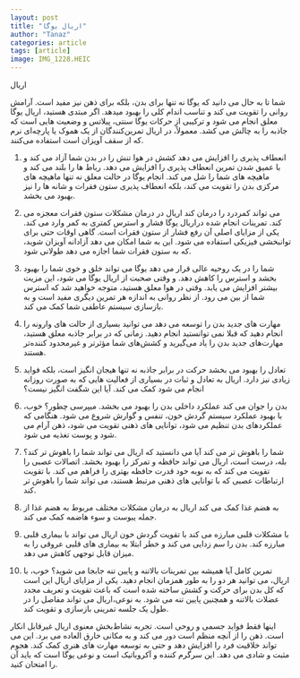 ```yaml
---
layout: post
title: "اریال یوگا"
author: "Tanaz"
categories: article
tags: [article]
image: IMG_1228.HEIC
---
```

اریال 

شما تا به حال می دانید که یوگا نه تنها برای بدن، بلکه برای ذهن نیز مفید است. آرامش روانی را تقویت می کند و تناسب اندام کلی را بهبود میدهد. اگر مبتدی هستید، 
اریال یوگا معلق  انجام می شود و ترکیبی از حرکات یوگا سنتی، پیلاتس و وضعیت هایی است که جاذبه را به چالش می کشد. معمولاً، در اریال تمرین‌کنندگان از یک هموک یا پارچه‌ای نرم که از سقف آویزان است استفاده می‌کنند. 

1) انعطاف پذیری را افزایش می دهد
کشش  در هوا تنش را در بدن شما آزاد می کند و با عمیق شدن تمرین انعطاف پذیری را افزایش می دهد. رباط ها را بلند می کند و ماهیچه های شما را شل می کند. انجام یوگا در حالت معلق نه تنها ماهیچه های مرکزی بدن را تقویت می کند، بلکه انعطاف پذیری ستون فقرات و شانه ها را نیز بهبود می بخشد.

2) می تواند کمردرد را درمان کند
اریال در درمان مشکلات ستون فقرات معجزه می کند. تمرینات انجام شده دراریال یوگا فشار و استرس کمتری به کمر وارد می کند. یکی از مزایای اصلی آن رفع فشار از ستون فقرات است. گاهی اوقات حتی برای توانبخشی فیزیکی استفاده می شود. این به شما امکان می دهد آزادانه آویزان شوید، که به ستون فقرات شما اجازه می دهد طولانی شود.

3) شما را در یک روحیه عالی قرار می دهد
یوگا می تواند خلق و خوی شما را بهبود بخشد و استرس را کاهش دهد. و وقتی صحبت از اریال یوگا می شود، این مزیت بیشتر افزایش می یابد. وقتی در هوا معلق هستید، متوجه خواهید شد که استرس شما از بین می رود. از نظر روانی به اندازه هر تمرین دیگری مفید است و به بازسازی سیستم عاطفی شما کمک می کند.

4) مهارت های جدید بدن را توسعه می دهد
 می توانید بسیاری از حالت های وارونه را انجام دهید که قبلا نمی توانستید انجام دهید. زمانی که در برابر جاذبه معلق هستید، مهارت‌های جدید بدن را یاد می‌گیرید و کشش‌های شما مؤثرتر و غیرمحدود کننده‌تر هستند.

5) تعادل را بهبود می بخشد
حرکت در برابر جاذبه نه تنها هیجان انگیز است، بلکه فواید زیادی نیز دارد. اریال  به تعادل و ثبات در بسیاری از فعالیت هایی که به صورت روزانه انجام می شود کمک می کند. آیا این شگفت انگیز نیست؟

6) بدن را جوان می کند
عملکرد داخلی بدن را بهبود می بخشد. میپرسی چطور؟ خوب، با بهبود عملکرد سیستم گردش خون، تنفس و گوارش شروع می شود. هنگامی که عملکردهای بدن تنظیم می شود، توانایی های ذهنی تقویت می شود، ذهن آرام می شود و پوست تغذیه می شود. 

7) شما را باهوش تر می کند
آیا می دانستید که اریال می تواند شما را باهوش تر کند؟ بله، درست است، اریال می تواند حافظه و تمرکز را بهبود بخشد. اتصالات عصبی را تقویت می کند که به نوبه خود قدرت حافظه بهتری را فراهم می کند. با تقویت ارتباطات عصبی که با توانایی های ذهنی مرتبط هستند، می تواند شما را باهوش تر کند.

8) به هضم غذا کمک می کند
اریال به درمان مشکلات مختلف مربوط به هضم غذا از جمله یبوست و سوء هاضمه کمک می کند.

9) با مشکلات قلبی مبارزه می کند
با تقویت گردش خون اریال می تواند با بیماری قلبی مبارزه کند. بدن را سم زدایی می کند و خطر ابتلا به بیماری های قلبی عروقی را به میزان قابل توجهی کاهش می دهد.

10) تمرین کامل
آیا همیشه بین تمرینات بالاتنه و پایین تنه جابجا می شوید؟ خوب، با اریال، می توانید هر دو را به طور همزمان انجام دهید. یکی از مزایای اریال این است که کل بدن برای حرکت و کشش ساخته شده است که باعث تقویت و تعریف مجدد عضلات بالاتنه و همچنین پایین تنه می شود. به نوعی،اریال می تواند مفاصل را در طول یک جلسه تمرینی بازسازی و تقویت کند.

اینها فقط فواید جسمی و روحی است. تجربه نشاط‌بخش معنوی اریال غیرقابل انکار است. ذهن را از آنچه منظم است دور می کند و به مکانی خارق العاده می برد. این می تواند خلاقیت فرد را افزایش دهد و حتی به توسعه مهارت های هنری کمک کند. هجوم مثبت و شادی می دهد. این سرگرم کننده و آکروباتیک است و نوعی یوگا است که باید آن را امتحان کنید.

